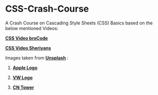 # CSS-Crash-Course

A Crash Course on Cascading Style Sheets (CSS) Basics based on the below mentioned Videos:

<b> [CSS Video broCode](https://www.youtube.com/watch?v=wRNinF7YQqQ) </b>

<b> [CSS Video Sheriyans](https://www.youtube.com/watch?v=K1naz9wBwKU) </b>

Images taken from <b> [Unsplash](https://unsplash.com/) </b> :

1. <b> [Apple Logo](https://unsplash.com/photos/apple-logo-x60YFtdOsGU) </b>

2. <b> [VW Logo](https://unsplash.com/photos/silver-mercedes-benz-emblem-on-blue-surface-5MlBMYDsGBY) </b> 

3. <b> [CN Tower](https://unsplash.com/photos/high-rise-buildings-during-night-time-M62J7DBZ-hY) </b>